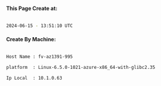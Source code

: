 
   
#### This Page Create at:

```bash

2024-06-15 - 13:51:10 UTC

```

#### Create By Machine:

```bash

Host Name : fv-az1391-995

platform  : Linux-6.5.0-1021-azure-x86_64-with-glibc2.35

Ip Local  : 10.1.0.63

```

